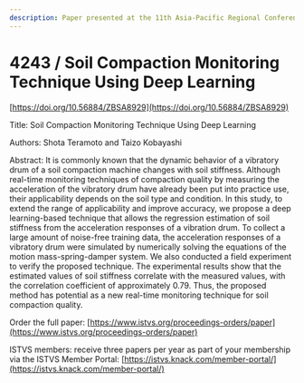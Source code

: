 ```yaml
---
description: Paper presented at the 11th Asia-Pacific Regional Conference of the ISTVS
---
```


# 4243 / Soil Compaction Monitoring Technique Using Deep Learning

[https://doi.org/10.56884/ZBSA8929](https://doi.org/10.56884/ZBSA8929)

Title: Soil Compaction Monitoring Technique Using Deep Learning

Authors: Shota Teramoto and Taizo Kobayashi

Abstract: It is commonly known that the dynamic behavior of a vibratory drum of a soil compaction machine changes with soil stiffness. Although real-time monitoring techniques of compaction quality by measuring the acceleration of the vibratory drum have already been put into practice use, their applicability depends on the soil type and condition. In this study, to extend the range of applicability and improve accuracy, we propose a deep learning-based technique that allows the regression estimation of soil stiffness from the acceleration responses of a vibration drum. To collect a large amount of noise-free training data, the acceleration responses of a vibratory drum were simulated by numerically solving the equations of the motion mass-spring-damper system. We also conducted a field experiment to verify the proposed technique. The experimental results show that the estimated values of soil stiffness correlate with the measured values, with the correlation coefficient of approximately 0.79. Thus, the proposed method has potential as a new real-time monitoring technique for soil compaction quality.



Order the full paper: [https://www.istvs.org/proceedings-orders/paper](https://www.istvs.org/proceedings-orders/paper)

ISTVS members: receive three papers per year as part of your membership via the ISTVS Member Portal: [https://istvs.knack.com/member-portal/](https://istvs.knack.com/member-portal/)

